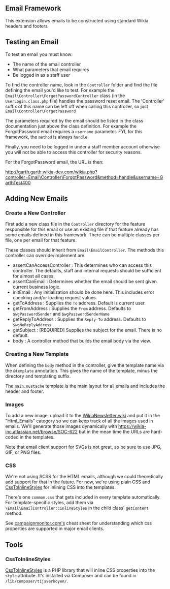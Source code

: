 ## Email Framework

This extension allows emails to be constructed using standard Wikia headers and footers

## Testing an Email

To test an email you must know:
 
* The name of the email controller
* What parameters that email requires
* Be logged in as a staff user

To find the controller name, look in the `Controller` folder and find the file defining the email
you'd like to test.  For example the `Email\Controller\ForgotPasswordController` class (in the `UserLogin.class.php` file)
handles the password reset email.  The 'Controller' suffix of this name can be left off when calling this
controller, so just `Email\Controller\ForgotPassword`

The parameters required by the email should be listed in the class documentation just above the class
definition.  For example the ForgotPassword email requires a `username` parameter.  FYI, for this
framework, the `method` is always `handle`

Finally, you need to be logged in under a staff member account otherwise you will not be able to 
access this controller for security reasons.

For the ForgotPassword email, the URL is then:

  http://garth.garth.wikia-dev.com/wikia.php?controller=Email\Controller\ForgotPassword&method=handle&username=GarthTest400
  
## Adding New Emails

### Create a New Controller

First add a new class file in the `Controller` directory for the feature responsible for this email
or use an existing file if that feature already has some emails defined in this framework.  There can
be multiple classes per file, one per email for that feature.

These classes should inherit from `Email\EmailController`.  The methods this controller can
override/implement are:

* assertCanAccessController : This determines who can access this controller.  The defaults, staff and internal
requests should be sufficient for almost all cases.
* assertCanEmail : Determines whether the email should be sent given current business logic.
* initEmail : Any initialization should be done here.  This includes error checking and/or loading request values.
* getToAddress : Supplies the `To` address.  Default is current user.
* getFromAddress : Supplies the `From` address.  Defaults to `$wgPasswordSender` and `$wgPasswordSenderName`
* getReplyToAddress : Supplies the `Reply-To` address.  Defaults to `$wgNoReplyAddress`
* getSubject : [REQUIRED] Supplies the subject for the email.  There is no default.
* body : A controller method that builds the email body via the view.

### Creating a New Template

When defining the `body` method in the controller, give the template name via the `@template` annotation.
This gives the name of the template, minus the directory and templating suffix.

The `main.mustache` template is the main layout for all emails and includes the header and footer. 

### Images

To add a new image, upload it to the [WikiaNewsletter wiki](http://wikianewsletter.wikia.com) and put it in the "Html_Emails" category so we can keep track of all the images used in emails. We'll generate those images dynamically with https://wikia-inc.atlassian.net/browse/SOC-622 but in the mean time the URLs are hard-coded in the templates. 

Note that email client support for SVGs is not great, so be sure to use JPG, GIF, or PNG files. 

### CSS

We're not using SCSS for the HTML emails, although we could theoretically add support for that in the future. For now, we're using plain CSS and [CssToInlineStyles](https://github.com/tijsverkoyen/CssToInlineStyles/) for inlining CSS into the templates. 

There's one `common.css` that gets included in every template automatically. For template-specific styles, add them via `\Email\EmailController::inlineStyles` in the child class' `getContent` method.

See [campaignmonitor.com's](https://www.campaignmonitor.com/css/) cheat sheet for understanding which css properties are supported in major email clients. 

## Tools

### CssToInlineStyles

[CssToInlineStyles](https://github.com/tijsverkoyen/CssToInlineStyles/) is a PHP library that will inline CSS properties into the `style` attribute. It's installed via Composer and can be found in `/lib/composer/tijsverkoyen/`.
